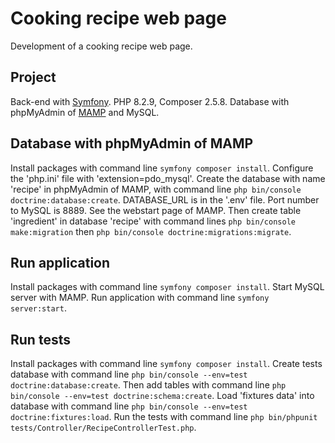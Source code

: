 # Cooking recipe web page

Development of a cooking recipe web page.

## Project

Back-end with [Symfony](https://symfony.com/doc/current/setup.html). PHP 8.2.9, Composer 2.5.8. Database with phpMyAdmin of [MAMP](https://www.mamp.info/en/downloads/) and MySQL.

## Database with phpMyAdmin of MAMP

Install packages with command line `symfony composer install`.
Configure the 'php.ini' file with 'extension=pdo_mysql'.
Create the database with name 'recipe' in phpMyAdmin of MAMP, with command line `php bin/console doctrine:database:create`. DATABASE_URL is in the '.env' file. Port number to MySQL is 8889. See the webstart page of MAMP. Then create table 'ingredient' in database 'recipe' with command lines `php bin/console make:migration` then `php bin/console doctrine:migrations:migrate`.

## Run application

Install packages with command line `symfony composer install`. 
Start MySQL server with MAMP. 
Run application with command line `symfony server:start`.

## Run tests

Install packages with command line `symfony composer install`.
Create tests database with command line `php bin/console --env=test doctrine:database:create`. Then add tables with command line `php bin/console --env=test doctrine:schema:create`.
Load 'fixtures data' into database with command line `php bin/console --env=test doctrine:fixtures:load`.
Run the tests with command line `php bin/phpunit tests/Controller/RecipeControllerTest.php`.
